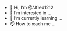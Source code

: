 - 👋 Hi, I’m @Alfred1212
- 👀 I’m interested in ...
- 🌱 I’m currently learning ...
- 📫 How to reach me ...
<!---
Alfred1212/Alfred1212 is a ✨ special ✨ repository because its `README.md` (this file) appears on your GitHub profile.
You can click the Preview link to take a look at your changes.
--->
